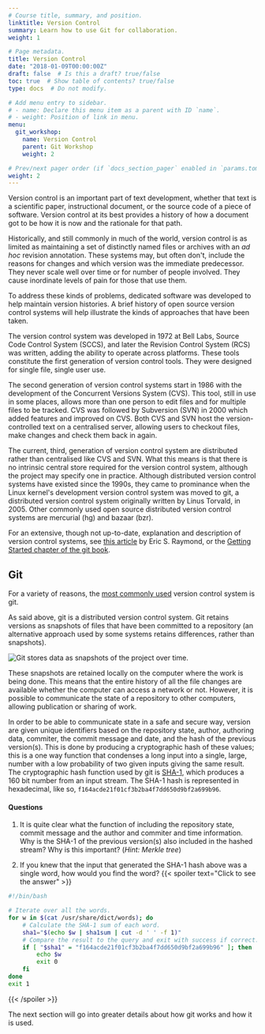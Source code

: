 ```yaml
---
# Course title, summary, and position.
linktitle: Version Control
summary: Learn how to use Git for collaboration.
weight: 1

# Page metadata.
title: Version Control
date: "2018-01-09T00:00:00Z"
draft: false  # Is this a draft? true/false
toc: true  # Show table of contents? true/false
type: docs  # Do not modify.

# Add menu entry to sidebar.
# - name: Declare this menu item as a parent with ID `name`.
# - weight: Position of link in menu.
menu:
  git_workshop:
    name: Version Control
    parent: Git Workshop
    weight: 2

# Prev/next pager order (if `docs_section_pager` enabled in `params.toml`)
weight: 2
---
```


Version control is an important part of text development, whether that text is a scientific paper,
instructional document, or the source code of a piece of software.
Version control at its best provides a history of how a document got to be how it is now and the rationale for that path.

Historically, and still commonly in much of the world, version control is as limited as maintaining a set of distinctly named files or archives with an _ad hoc_ revision annotation.
These systems may, but often don't, include the reasons for changes and which version was the immediate predecessor.
They never scale well over time or for number of people involved.
They cause inordinate levels of pain for those that use them.

To address these kinds of problems, dedicated software was developed to help maintain version histories.
A brief history of open source version control systems will help illustrate the kinds of approaches that have been taken.

The version control system was developed in 1972 at Bell Labs, Source Code Control System (SCCS),
and later the Revision Control System (RCS) was written, adding the ability to operate across platforms.
These tools constitute the first generation of version control tools.
They were designed for single file, single user use.

The second generation of version control systems start in 1986 with the development of the Concurrent Versions System (CVS).
This tool, still in use in some places, allows more than one person to edit files and for multiple files to be tracked.
CVS was followed by Subversion (SVN) in 2000 which added features and improved on CVS.
Both CVS and SVN host the version-controlled text on a centralised server, allowing users to checkout files,
make changes and check them back in again.

The current, third, generation of version control system are distributed rather than centralised like CVS and SVN.
What this means is that there is no intrinsic central store required for the version control system,
although the project may specify one in practice.
Although distributed version control systems have existed since the 1990s,
they came to prominance when the Linux kernel's development version control system was moved to git,
a distributed version control system originally written by Linus Torvald, in 2005.
Other commonly used open source distributed version control systems are mercurial (hg) and bazaar (bzr).

For an extensive, though not up-to-date, explanation and description of version control systems, see [this article](http://www.catb.org/~esr/writings/version-control/version-control.html) by Eric S. Raymond,
or the [Getting Started chapter of the git book](https://www.git-scm.com/book/en/v2/Getting-Started-About-Version-Control).

## Git

For a variety of reasons, the [most commonly used](https://rhodecode.com/insights/version-control-systems-2016) version control system is git.

As said above, git is a distributed version control system.
Git retains versions as snapshots of files that have been committed to a repository
(an alternative approach used by some systems retains differences, rather than snapshots).

![Git stores data as snapshots of the project over time.](https://www.git-scm.com/figures/18333fig0105-tn.png)

These snapshots are retained locally on the computer where the work is being done.
This means that the entire history of all the file changes are available whether the computer can access a network or not.
However, it is possible to communicate the state of a repository to other computers, allowing publication or sharing of work.

In order to be able to communicate state in a safe and secure way, version are given unique identifiers based on the
repository state, author, authoring data, commiter, the commit message and date, and the hash of the previous version(s).
This is done by producing a cryptographic hash of these values; this is a one way function that condenses a long input into a
single, large, number with a low probability of two given inputs giving the same result.
The cryptographic hash function used by git is [SHA-1](https://en.wikipedia.org/wiki/SHA-1), which produces a 160 bit number from an input stream.
The SHA-1 hash is represented in hexadecimal, like so, `f164acde21f01cf3b2ba4f7dd650d9bf2a699b96`.

#### Questions

1. It is quite clear what the function of including the repository state, commit message and the author and commiter and time information.
Why is the SHA-1 of the previous version(s) also included in the hashed stream? Why is this important? (*Hint: Merkle tree*)

2. If you knew that the input that generated the SHA-1 hash above was a single word, how would you find the word?
{{< spoiler text="Click to see the answer" >}}
```bash
#!/bin/bash

# Iterate over all the words.
for w in $(cat /usr/share/dict/words); do
	# Calculate the SHA-1 sum of each word.
	sha1="$(echo $w | sha1sum | cut -d ' ' -f 1)"
	# Compare the result to the query and exit with success if correct.
	if [ "$sha1" = "f164acde21f01cf3b2ba4f7dd650d9bf2a699b96" ]; then
		echo $w
		exit 0
	fi
done
exit 1
```
{{< /spoiler >}}

The next section will go into greater details about how git works and how it is used.
